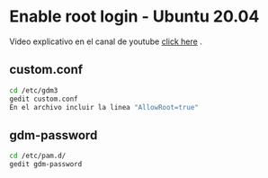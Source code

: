 # Enable root login - Ubuntu 20.04
Video explicativo en el canal de youtube [click here](https://www.youtube.com/watch?v=qziz2iEyLcc) .
## custom.conf
```sh
cd /etc/gdm3
gedit custom.conf
En el archivo incluir la linea "AllowRoot=true"
```
## gdm-password
```sh
cd /etc/pam.d/
gedit gdm-password
```
